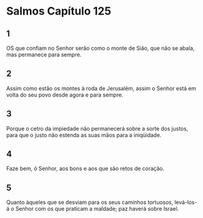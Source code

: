 # Salmos Capítulo 125

## 1
OS que confiam no Senhor serão como o monte de Sião, que não se abala, mas permanece para sempre.

## 2
Assim como estão os montes à roda de Jerusalém, assim o Senhor está em volta do seu povo desde agora e para sempre.

## 3
Porque o cetro da impiedade não permanecerá sobre a sorte dos justos, para que o justo não estenda as suas mãos para a iniqüidade.

## 4
Faze bem, ó Senhor, aos bons e aos que são retos de coração.

## 5
Quanto àqueles que se desviam para os seus caminhos tortuosos, levá-los-á o Senhor com os que praticam a maldade; paz haverá sobre Israel.

